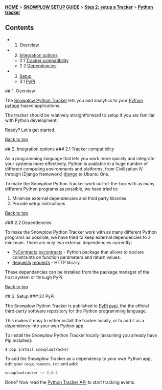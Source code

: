 <a name="top" />

[**HOME**](Home) > [**SNOWPLOW SETUP GUIDE**](Setting-up-Snowplow) > [**Step 2: setup a Tracker**](Setting-up-a-Tracker) > [**Python tracker**](Python-tracker-setup)

## Contents

- 1. [Overview](#overview)  
- 2. [Integration options](#integration-options)
  - 2.1 [Tracker compatibility](#compatibility)  
  - 2.2 [Dependencies](#dependencies)
- 3. [Setup](#setup)
  - 3.1 [PyPi](#pip)

<a name="overview" />
## 1. Overview

The [Snowplow Python Tracker](https://github.com/snowplow/snowplow-python-tracker) lets you add analytics to your [Python] [python]-based applications.

The tracker should be relatively straightforward to setup if you are familiar with Python development.

Ready? Let's get started.

[Back to top](#top)

<a name="integration-options" />
## 2. Integration options

<a name="compatibility" />
### 2.1 Tracker compatibility

As a programming language that lets you work more quickly and integrate your systems more effectively, Python is available in a huge number of different computing environments and platforms, from Civilization IV through [Django framework] [django] to Ubuntu One.

To make the Snowplow Python Tracker work out-of-the-box with as many different Python programs as possible, we have tried to:

1. Minimize external dependencies and third party libraries
2. Provide setup instructions

[Back to top](#top)

<a name="dependencies" />
### 2.2 Dependencies

To make the Snowplow Python Tracker work with as many different Python programs as possible, we have tried to keep external dependencies to a minimum. There are only two external dependencies currently:

* [PyContracts] [pycontracts] - Python package that allows to declare constraints on function parameters and return values.
* [Requests] [requests] - HTTP library

These dependencies can be installed from the package manager of the host system or through PyPi.

[Back to top](#top)

<a name="setup" />
## 3. Setup

<a name="pip" />
### 3.1 PyPi

The Snowplow Python Tracker is published to [PyPi] [pypi], the the official third-party software repository for the Python programming language.

This makes it easy to either install the tracker locally, or to add it as a dependency into your own Python app.

To install the Snowplow Python Tracker locally (assuming you already have Pip installed):

    $ pip install snowplowtracker

To add the Snowplow Tracker as a dependency to your own Python app, edit your `requirements.txt` and add:

```python
snowplowtracker ~> 0.0.1
```

Done? Now read the [Python Tracker API](Python-Tracker) to start tracking events.

[python]: http://www.python.org/

[django]: https://www.djangoproject.com/

[pycontracts]: https://pypi.python.org/pypi/PyContracts
[requests]: https://pypi.python.org/pypi/requests

[pypi]: https://pypi.python.org/